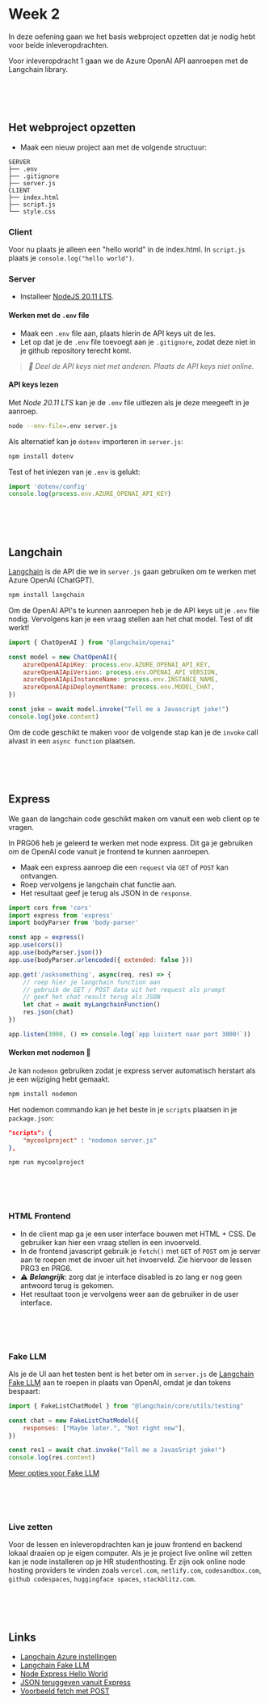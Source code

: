 # Week 2

In deze oefening gaan we het basis webproject opzetten dat je nodig hebt voor beide inleveropdrachten. 

Voor inleveropdracht 1 gaan we de Azure OpenAI API aanroepen met de Langchain library.

<br><br><br>

## Het webproject opzetten

- Maak een nieuw project aan met de volgende structuur:

```
SERVER
├── .env
├── .gitignore
├── server.js
CLIENT
├── index.html
├── script.js
└── style.css
```

### Client

Voor nu plaats je alleen een "hello world" in de index.html. In `script.js` plaats je `console.log("hello world")`.

### Server

- Installeer [NodeJS 20.11 LTS](https://nodejs.org/en). 

#### Werken met de `.env` file

- Maak een `.env` file aan, plaats hierin de API keys uit de les.
- Let op dat je de `.env` file toevoegt aan je `.gitignore`, zodat deze niet in je github repository terecht komt.

> *🚨 Deel de API keys niet met anderen. Plaats de API keys niet online.*

#### API keys lezen

Met *Node 20.11 LTS* kan je de `.env` file uitlezen als je deze meegeeft in je aanroep.

```sh
node --env-file=.env server.js
```
Als alternatief kan je `dotenv` importeren in `server.js`:
```sh
npm install dotenv
```
Test of het inlezen van je `.env` is gelukt:
```js
import 'dotenv/config'
console.log(process.env.AZURE_OPENAI_API_KEY)
```


<br><br><br>

## Langchain

[Langchain](https://js.langchain.com/docs/get_started/introduction) is de API die we in `server.js` gaan gebruiken om te werken met Azure OpenAI (ChatGPT). 

```sh
npm install langchain
```
Om de OpenAI API's te kunnen aanroepen heb je de API keys uit je `.env` file nodig. Vervolgens kan je een vraag stellen aan het chat model. Test of dit werkt! 
```js
import { ChatOpenAI } from "@langchain/openai"

const model = new ChatOpenAI({
    azureOpenAIApiKey: process.env.AZURE_OPENAI_API_KEY, 
    azureOpenAIApiVersion: process.env.OPENAI_API_VERSION, 
    azureOpenAIApiInstanceName: process.env.INSTANCE_NAME, 
    azureOpenAIApiDeploymentName: process.env.MODEL_CHAT, 
})

const joke = await model.invoke("Tell me a Javascript joke!")
console.log(joke.content)
```

Om de code geschikt te maken voor de volgende stap kan je de `invoke` call alvast in een `async function` plaatsen.

<br><br><br>


## Express

We gaan de langchain code geschikt maken om vanuit een web client op te vragen.

In PRG06 heb je geleerd te werken met node express. Dit ga je gebruiken om de OpenAI code vanuit je frontend te kunnen aanroepen.

- Maak een express aanroep die een `request` via `GET` of `POST` kan ontvangen.
- Roep vervolgens je langchain chat functie aan.
- Het resultaat geef je terug als JSON in de `response`.

```js
import cors from 'cors'
import express from 'express'
import bodyParser from 'body-parser'

const app = express()
app.use(cors())
app.use(bodyParser.json())
app.use(bodyParser.urlencoded({ extended: false }))

app.get('/asksomething', async(req, res) => {
    // roep hier je langchain function aan 
    // gebruik de GET / POST data uit het request als prompt
    // geef het chat result terug als JSON
    let chat = await myLangchainFunction() 
    res.json(chat)
})

app.listen(3000, () => console.log(`app luistert naar port 3000!`))
```
#### Werken met nodemon 👺

Je kan `nodemon` gebruiken zodat je express server automatisch herstart als je een wijziging hebt gemaakt. 
```sh
npm install nodemon
```
Het nodemon commando kan je het beste in je `scripts` plaatsen in je `package.json`:

```json
"scripts": {
    "mycoolproject" : "nodemon server.js"
},
```
```sh
npm run mycoolproject
```

 
<br><br><br>

### HTML Frontend

- In de client map ga je een user interface bouwen met HTML + CSS. De gebruiker kan hier een vraag stellen in een invoerveld.
- In de frontend javascript gebruik je `fetch()` met `GET` of `POST` om je server aan te roepen met de invoer uit het invoerveld. Zie hiervoor de lessen PRG3 en PRG6.
- ⚠️ ***Belangrijk***: zorg dat je interface disabled is zo lang er nog geen antwoord terug is gekomen.
- Het resultaat toon je vervolgens weer aan de gebruiker in de user interface.

<br><br><br>

### Fake LLM

Als je de UI aan het testen bent is het beter om in `server.js` de [Langchain Fake LLM](https://js.langchain.com/docs/integrations/chat/fake) aan te roepen in plaats van OpenAI, omdat je dan tokens bespaart:

```js
import { FakeListChatModel } from "@langchain/core/utils/testing"

const chat = new FakeListChatModel({
    responses: ["Maybe later.", "Not right now"],
})

const res1 = await chat.invoke("Tell me a JavasSript joke!")
console.log(res.content)
```
[Meer opties voor Fake LLM](https://js.langchain.com/docs/integrations/chat/fake)

<br><br><br>

### Live zetten

Voor de lessen en inleveropdrachten kan je jouw frontend en backend lokaal draaien op je eigen computer. Als je je project live online wil zetten kan je node installeren op je HR studenthosting. Er zijn ook online node hosting providers te vinden zoals `vercel.com`, `netlify.com`, `codesandbox.com`, `github codespaces`, `huggingface spaces`, `stackblitz.com`.

<br><Br><br>

## Links

- [Langchain Azure instellingen](https://js.langchain.com/docs/integrations/chat/azure)
- [Langchain Fake LLM](https://js.langchain.com/docs/integrations/chat/fake)
- [Node Express Hello World](https://expressjs.com/en/starter/hello-world.html)
- [JSON teruggeven vanuit Express](https://expressjs.com/en/5x/api.html#res.json)
- [Voorbeeld fetch met POST](https://jasonwatmore.com/post/2021/09/05/fetch-http-post-request-examples)